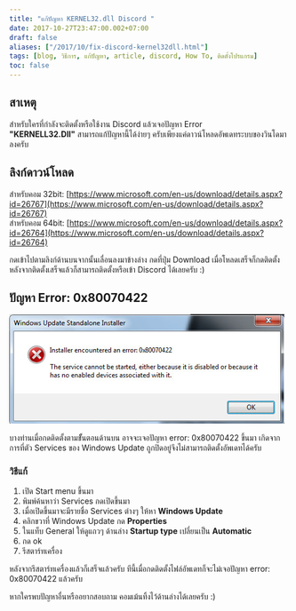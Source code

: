 ```yaml
---
title: "แก้ปัญหา KERNEL32.dll Discord "
date: 2017-10-27T23:47:00.002+07:00
draft: false
aliases: ["/2017/10/fix-discord-kernel32dll.html"]
tags: [blog, วิธีการ, แก้ปัญหา, article, discord, How To, ติดตั้งโปรแกรม]
toc: false
---
```


## สาเหตุ

สำหรับใครที่กำลังจะติดตั้งหรือใช้งาน Discord แล้วเจอปัญหา Error **"KERNELL32.Dll"** สามารถแก้ปัญหานี้ได้ง่ายๆ ครับเพียงแค่ดาวน์โหลดอัพเดทระบบของวินโดมาลงครับ

## ลิงก์ดาวน์โหลด

สำหรับคอม 32bit: [https://www.microsoft.com/en-us/download/details.aspx?id=26767](https://www.microsoft.com/en-us/download/details.aspx?id=26767)  
สำหรับคอม 64bit: [https://www.microsoft.com/en-us/download/details.aspx?id=26764](https://www.microsoft.com/en-us/download/details.aspx?id=26764)

กดเข้าไปตามลิงก์ด้านบนจากนั้นเลื่อนลงมาข้างล่าง กดที่ปุ่ม Download เมื่อโหลดเสร็จก็กดติดตั้ง  
หลังจากติดตั้งเสร็จแล้วก็สามารถติดตั้งหรือเข้า Discord ได้เลยครับ :)

## ปัญหา Error: 0x80070422

![Error 0x80070422](images/error_0x80070422.jpg)

บางท่านเมื่อกดติดตั้งตามขัั้นตอนด้านบน อาจจะเจอปัญหา error: 0x80070422 ขึ้นมา เกิดจากการที่ตัว Services ของ Windows Update ถูกปิดอยู่จึงไม่สามารถติดตั้งอัพเดทได้ครับ

### วิธีแก้

1.  เปิด Start menu ขึ้นมา
2.  พิมพ์ค้นหาว่า Services กดเปิดขึ้นมา
3.  เมื่อเปิดขึ้นมาจะมีรายชื่อ Services ต่างๆ ให้หา **Windows Update**
4.  คลิกขวาที่ Windows Update กด **Properties**
5.  ในแท็บ General ให้ดูแถวๆ ด้านล่าง **Startup type** เปลี่ยนเป็น **Automatic**
6.  กด ok
7.  รีสตาร์ทเครื่อง

หลังจากรีสตาร์ทเครื่องแล้วก็เสร็จแล้วครับ ทีนี้เมื่อกดติดตั้งไฟล์อัพเดทก็จะไม่เจอปัญหา error: 0x80070422 แล้วครับ

หากใครพบปัญหาอื่นหรืออยากสอบถาม คอมเม้นทิ้งไว้ด้านล่างได้เลยครับ :)
